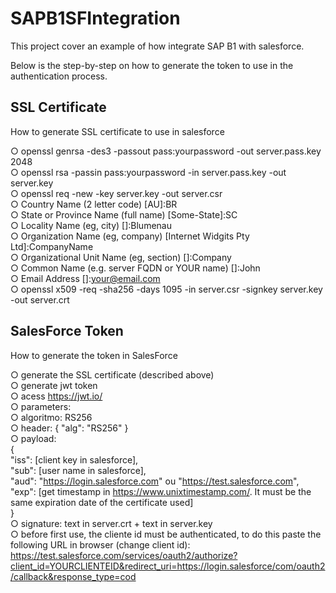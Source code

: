 # SAPB1SFIntegration

This project cover an example of how integrate SAP B1 with salesforce.  

Below is the step-by-step on how to generate the token to use in the authentication process.  

## SSL Certificate    
How to generate SSL certificate to use in salesforce  

○ openssl genrsa -des3 -passout pass:yourpassword -out server.pass.key 2048  
○ openssl rsa -passin pass:yourpassword -in server.pass.key -out server.key  
○ openssl req -new -key server.key -out server.csr  
○ Country Name (2 letter code) [AU]:BR  
○ State or Province Name (full name) [Some-State]:SC  
○ Locality Name (eg, city) []:Blumenau  
○ Organization Name (eg, company) [Internet Widgits Pty Ltd]:CompanyName  
○ Organizational Unit Name (eg, section) []:Company  
○ Common Name (e.g. server FQDN or YOUR name) []:John  
○ Email Address []:your@email.com  
○ openssl x509 -req -sha256 -days 1095 -in server.csr -signkey server.key -out server.crt  


## SalesForce Token  
How to generate the token in SalesForce  

○ generate the SSL certificate (described above)  
○ generate jwt token  
○ acess https://jwt.io/  
○ parameters:  
    ○ algoritmo: RS256  
    ○ header: { "alg": "RS256" }  
    ○ payload:   
        {  
          "iss": [client key in salesforce],  
          "sub": [user name in salesforce],  
          "aud": "https://login.salesforce.com" ou "https://test.salesforce.com",  
          "exp": [get timestamp in https://www.unixtimestamp.com/. It must be the same expiration date of the certificate used]  
        }  
        ○ signature: text in server.crt + text in server.key  
        ○ before first use, the cliente id must be authenticated, to do this paste the following URL in browser (change client id): https://test.salesforce.com/services/oauth2/authorize?client_id=YOURCLIENTEID&redirect_uri=https://login.salesforce/com/oauth2/callback&response_type=cod  
